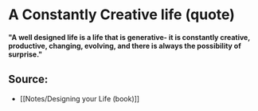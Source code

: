# A Constantly Creative life (quote)

#### "A well designed life is a life that is generative- it is constantly creative, productive, changing, evolving, and there is always the possibility of surprise."

## Source:
- [[Notes/Designing your Life (book)]]